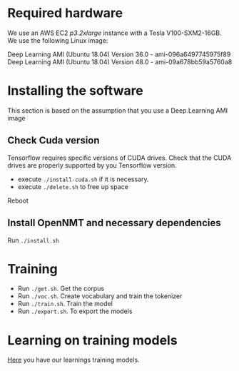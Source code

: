 # Required hardware

We use an AWS EC2 <em>p3.2xlarge</em> instance with a Tesla
V100-SXM2-16GB. We use the following Linux image:

Deep Learning AMI (Ubuntu 18.04) Version 36.0 - ami-096a6497745975f89
Deep Learning AMI (Ubuntu 18.04) Version 48.0 - ami-09a678bb59a5760a8


# Installing the software

This section is based on the assumption that you use a Deep.Learning AMI image

## Check Cuda version

Tensorflow requires specific versions of CUDA drives. Check that the CUDA
drives are properly supported by you Tensorflow version.

- execute ```./install-cuda.sh``` if it is necessary.
- execute ```./delete.sh``` to free up space

Reboot 

## Install OpenNMT and necessary dependencies

Run ```./install.sh ```

# Training

- Run ```./get.sh```. Get the corpus
- Run ```./voc.sh```. Create vocabulary and train the tokenizer
- Run ```./train.sh```. Train the model
- Run ```./export.sh```. To export the models

# Learning on training models

[Here](./TRAINING.md) you have our learnings training models.
